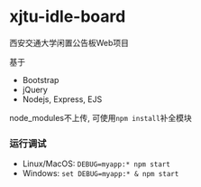 # xjtu-idle-board
西安交通大学闲置公告板Web项目

基于
- Bootstrap
- jQuery
- Nodejs, Express, EJS

node_modules不上传, 可使用`npm install`补全模块

### 运行调试

- Linux/MacOS: `DEBUG=myapp:* npm start`
- Windows: `set DEBUG=myapp:* & npm start`
